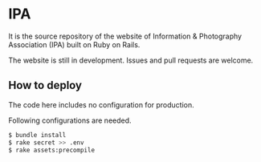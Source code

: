 # IPA

It is the source repository of the website of Information & Photography Association (IPA) built on Ruby on Rails.

The website is still in development. Issues and pull requests are welcome.

## How to deploy

The code here includes no configuration for production.

Following configurations are needed.

```bash
$ bundle install
$ rake secret >> .env
$ rake assets:precompile
```
